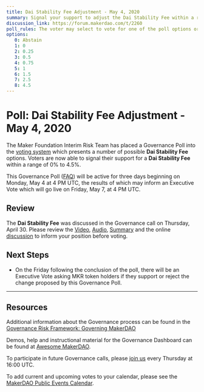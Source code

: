 ```yaml
---
title: Dai Stability Fee Adjustment - May 4, 2020
summary: Signal your support to adjust the Dai Stability Fee within a range of 0% to 4.5%
discussion_link: https://forum.makerdao.com/t/2260
poll_rules: The voter may select to vote for one of the poll options or they may elect to abstain from the poll entirely
options:
   0: Abstain
   1: 0
   2: 0.25
   3: 0.5
   4: 0.75
   5: 1
   6: 1.5
   7: 2.5
   8: 4.5
---
```

# Poll: Dai Stability Fee Adjustment - May 4, 2020

The Maker Foundation Interim Risk Team has placed a Governance Poll into the [voting system](https://vote.makerdao.com/polling) which presents a number of possible **Dai Stability Fee** options. Voters are now able to signal their support for a **Dai Stability Fee** within a range of 0% to 4.5%.

This Governance Poll ([FAQ](https://community-development.makerdao.com/makerdao-scd-faqs/scd-faqs/governance)) will be active for three days beginning on Monday, May 4 at 4 PM UTC, the results of which may inform an Executive Vote which will go live on Friday, May 7, at 4 PM UTC.

## Review

The **Dai Stability Fee** was discussed in the Governance call on Thursday, April 30. Please review the [Video](https://www.youtube.com/playlist?list=PLLzkWCj8ywWNq5-90-Id6VPSsrk4OWVan), [Audio](https://soundcloud.com/makerdao/sets/governance-and-risk), [Summary](https://community-development.makerdao.com/governance/governance-and-risk-meetings/summaries) and the online [discussion](https://forum.makerdao.com/c/governance) to inform your position before voting.

## Next Steps

* On the Friday following the conclusion of the poll, there will be an Executive Vote asking MKR token holders if they support or reject the change proposed by this Governance Poll.

---

## Resources

Additional information about the Governance process can be found in the [Governance Risk Framework: Governing MakerDAO](https://community-development.makerdao.com/governance/governance-risk-framework)

Demos, help and instructional material for the Governance Dashboard can be found at [Awesome MakerDAO](https://awesome.makerdao.com/#voting).

To participate in future Governance calls, please [join us](https://community-development.makerdao.com/governance/governance-and-risk-meetings) every Thursday at 16:00 UTC.

To add current and upcoming votes to your calendar, please see the [MakerDAO Public Events Calendar](https://calendar.google.com/calendar/embed?src=makerdao.com_3efhm2ghipksegl009ktniomdk%40group.calendar.google.com&ctz=America%2FLos_Angeles).
